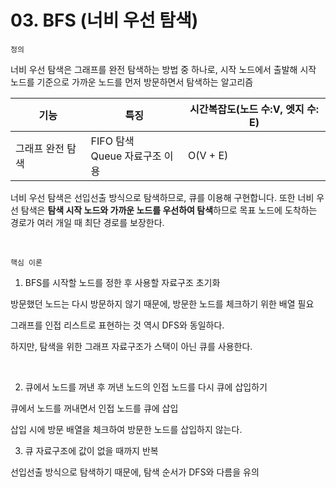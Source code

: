 # 03. BFS (너비 우선 탐색)

`정의`

너비 우선 탐색은 그래프를 완전 탐색하는 방법 중 하나로, 시작 노드에서 출발해 시작 노드를 기준으로 가까운 노드를 먼저 방문하면서 탐색하는 알고리즘

| 기능        | 특징                        | 시간복잡도(노드 수:V, 엣지 수: E) |
| --------- | ------------------------- | ---------------------- |
| 그래프 완전 탐색 | FIFO 탐색<br/>Queue 자료구조 이용 | O(V + E)               |

너비 우선 탐색은 선입선출 방식으로 탐색하므로, 큐를 이용해 구현합니다. 또한 너비 우선 탐색은 **탐색 시작 노드와 가까운 노드를 우선하여 탐색**하므로 목표 노드에 도착하는 경로가 여러 개일 때 최단 경로를 보장한다.

<br>

`핵심 이론`

1. BFS를 시작할 노드를 정한 후 사용할 자료구조 초기화

방문했던 노드는 다시 방문하지 않기 때문에, 방문한 노드를 체크하기 위한 배열 필요

그래프를 인접 리스트로 표현하는 것 역시 DFS와 동일하다.

하지만, 탐색을 위한 그래프 자료구조가 스택이 아닌 큐를 사용한다.

<br>

2. 큐에서 노드를 꺼낸 후 꺼낸 노드의 인접 노드를 다시 큐에 삽입하기

큐에서 노드를 꺼내면서 인접 노드를 큐에 삽입

삽입 시에 방문 배열을 체크하여 방문한 노드를 삽입하지 않는다.

3. 큐 자료구조에 값이 없을 때까지 반복

선입선출 방식으로 탐색하기 때문에, 탐색 순서가 DFS와 다름을 유의
